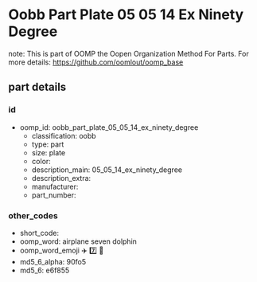 # Oobb Part Plate 05 05 14 Ex Ninety Degree  

note: This is part of OOMP the Oopen Organization Method For Parts. For more details: https://github.com/oomlout/oomp_base

##  part details





### id
* oomp_id: oobb_part_plate_05_05_14_ex_ninety_degree
  * classification: oobb
  * type: part
  * size: plate
  * color: 
  * description_main: 05_05_14_ex_ninety_degree
  * description_extra: 
  * manufacturer: 
  * part_number: 

### other_codes
* short_code: 
* oomp_word: airplane seven dolphin
* oomp_word_emoji :airplane: :seven: :dolphin:
* md5_6_alpha: 90fo5
* md5_6: e6f855